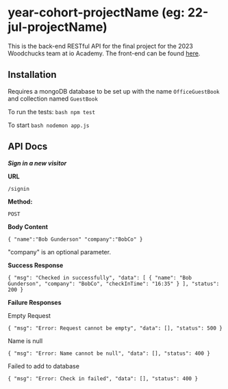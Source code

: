 # year-cohort-projectName (eg: 22-jul-projectName)
This is the back-end RESTful API for the final project for the 2023 Woodchucks team at io Academy. 
The front-end can be found [here](https://github.com/iO-Academy/23-jan-signin-fe).

## Installation

Requires a mongoDB database to be set up with the name `OfficeGuestBook` and collection named `GuestBook`

To run the tests:
``bash
npm test
``

To start
``bash
nodemon app.js
``

## API Docs

***Sign in a new visitor***

**URL**

`/signin`

**Method:**

`POST`

**Body Content**

``
{
    "name":"Bob Gunderson"
    "company":"BobCo"
}
``

"company" is an optional parameter.

**Success Response**

``
{
    "msg": "Checked in successfully",
    "data": [
        {
            "name": "Bob Gunderson",
            "company": "BobCo",
            "checkInTime": "16:35"
        }
    ],
    "status": 200
}
``

**Failure Responses**

Empty Request

``
{
    "msg": "Error: Request cannot be empty",
    "data": [],
    "status": 500
}
``

Name is null

``
{
    "msg": "Error: Name cannot be null",
    "data": [],
    "status": 400
}
``

Failed to add to database

``
{
    "msg": "Error: Check in failed",
    "data": [],
    "status": 400
}
``